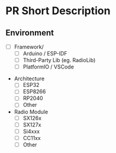 # PR Short Description
<!-- What does your PR document/implement/fix? -->

## Environment

- [ ] Framework/
  - [ ] Arduino / ESP-IDF
  - [ ] Third-Party Lib (eg. RadioLib)
  - [ ] PlatformIO / VSCode
- Architecture
  - [ ] ESP32
  - [ ] ESP8266
  - [ ] RP2040
  - [ ] Other
- Radio Module
  - [ ] SX126x
  - [ ] SX127x
  - [ ] Si4xxx
  - [ ] CC11xx
  - [ ] Other
